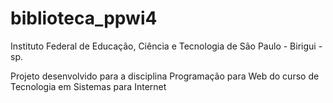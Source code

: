 # biblioteca_ppwi4

Instituto Federal de Educação, Ciência e Tecnologia de São Paulo - Birigui - sp.

Projeto desenvolvido para a disciplina Programação para Web do curso de Tecnologia em Sistemas para Internet
